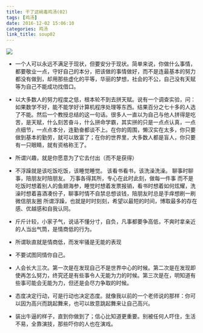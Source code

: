```yaml
---
title: 干了这碗毒鸡汤(02)
tags: [鸡汤]
date: 2016-12-02 15:06:10
categories: 鸡汤
link_title: soup02
---
```

![](http://onxkn9cbz.bkt.clouddn.com/photo04.jpg)
- 一个人可以永远不满足于现状，但要安分于现状。简单来说，你做什么事情，都要敬业一点，守好自己的本分，把该做的事情做好，而不是连最基本的努力都没有做到，却用那些虚化的平等，华丽的梦想，社会的不公，自己没有天赋等为自己不能成功找借口。

- 以大多数人的努力程度之低，根本轮不到去拼天赋。说有一个调查实验，问：如果数学不好，能不能学好计算机程序处理等东西。结果百分之七十多的人选了不能。然后一个教授总结的这一句话。很多人一直以为自己与他人拼得是吃苦，是天赋，什么刻苦奋斗，什么拼命学霸，其实拼的只是一点点认真，一点点细节，一点点本分，连勤奋都谈不上。在你的周围，懒汉实在太多，你只要做到基本的勤劳，就可以致富了；在你的世界里，大多数人都是盲人，你只要有一只眼睛，就有资格称王了。

- 所谓兴趣，就是你愿意为了它去付出（而不是获得）


<!--more-->

- 不浮躁就是该吃饭吃饭，该睡觉睡觉。
该看书看书，该洗澡洗澡。
聊事时聊事，陪朋友时陪朋友。
万事各得其所，专心在此时此刻，做每一件事
而不是吃饭时想着别人的鱼翅海参，睡觉时想着发票报销，看书时想着如何炫耀，洗澡时想着喜酒凑份子，聊事时情不自禁总想谈钱，陪朋友时总是手痒想刷一刷微信朋友圈
所谓浮躁，也就是时时刻刻，希望以最短的时间，博取最多的存在感、优越感和自我认同。


- 斤斤计较，小家子气，说话不懂分寸，自负，凡事都要争高低，不爽时拿亲近的人当出气筒，是情商低的行为。

- 所谓耿直就是情商低，而发牢骚是无能的表现

- 不要试图同情你自己。


- 人会长大三次。第一次是在发现自己不是世界中心的时候。第二次是在发现即使再怎么努力，终究还是有些事令人无能为力的时候。第三次是在，明知道有些事可能会无能为力，但还是会尽力争取的时候。

- 态度决定行动，可是行动也决定态度。就像我以前的一个老师说的那样：你可以因为高兴而跳起舞来，也可以故意跳起舞来让自己高兴。

- 装出牛逼的样子，直到你做到了；信心比知道更重要。别被任何人吓住，生活不易，全靠演技，那些吓你的人也在演戏。
